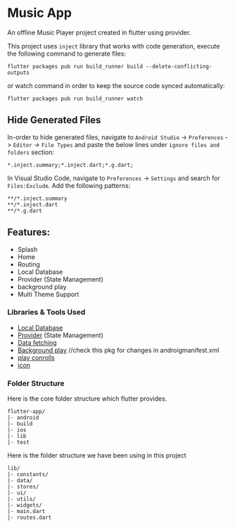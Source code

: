 # Music App

An offline Music Player project created in flutter using provider.

This project uses `inject` library that works with code generation, execute the following command to generate files:

```
flutter packages pub run build_runner build --delete-conflicting-outputs
```

or watch command in order to keep the source code synced automatically:

```
flutter packages pub run build_runner watch
```

## Hide Generated Files

In-order to hide generated files, navigate to `Android Studio` -> `Preferences` -> `Editor` -> `File Types` and paste the below lines under `ignore files and folders` section:

```
*.inject.summary;*.inject.dart;*.g.dart;
```

In Visual Studio Code, navigate to `Preferences` -> `Settings` and search for `Files:Exclude`. Add the following patterns:
```
**/*.inject.summary
**/*.inject.dart
**/*.g.dart
```

## Features:

* Splash
* Home
* Routing
* Local Database
* Provider (State Management)
* background play
* Multi Theme Support

### Libraries & Tools Used

* [Local Database](https://pub.dev/packages/hive)
* [Provider](https://pub.dev/packages/provider) (State Management)
* [Data fetching](https://pub.dev/packages/on_audio_query)
* [Background play](https://pub.dev/packages/just_audio_background) //check this pkg for changes in androigmanifest.xml
* [play conrolls](https://pub.dev/packages/just_audio)
* [icon](https://pub.dev/packages/flutter_launcher_icons)

### Folder Structure
Here is the core folder structure which flutter provides.

```
flutter-app/
|- android
|- build
|- ios
|- lib
|- test
```

Here is the folder structure we have been using in this project

```
lib/
|- constants/
|- data/
|- stores/
|- ui/
|- utils/
|- widgets/
|- main.dart
|- routes.dart
```


